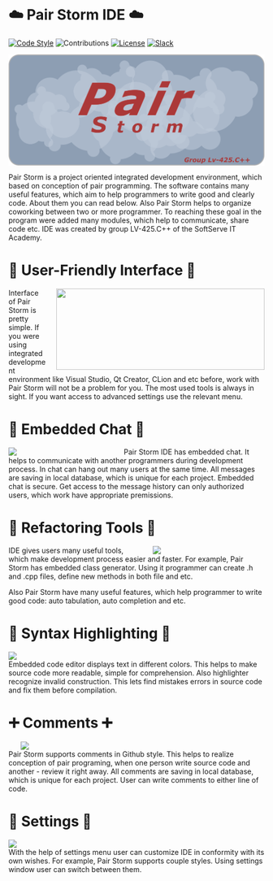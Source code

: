 

:cloud: Pair Storm IDE :cloud:
==============================

[![Code Style](https://img.shields.io/badge/Code%20Style-Qt%20Coding%20Style-green)](https://wiki.qt.io/Qt_Coding_Style) 
![Contributions](https://img.shields.io/badge/Contributions-Welcome-brightgreen)
[![License](https://img.shields.io/badge/License-MIT-lightgrey)](/LICENSE) 
[![Slack](https://img.shields.io/badge/Slack-Join-red)](http://cppteamsoftserve.slack.com/)


<img src="src/img/SPLASHSCREEN.png" alt="PairStorm" align="center">

Pair Storm is a project oriented integrated development environment, which based on conception of pair programming. The software contains many useful features, which aim to help programmers to write good and clearly code. About them you can read below. Also Pair Storm helps to organize coworking between two or more programmer. To reaching these goal in the program were added many modules, which help to communicate, share code etc. IDE was created by group LV-425.C++ of the SoftServe IT Academy. 

:two_men_holding_hands: User-Friendly Interface :two_men_holding_hands:
======================================================================
<img align="right" height=160 width=410 style="margin-left: 20px" src="https://user-images.githubusercontent.com/52821952/64379078-d01ec680-d036-11e9-8f44-14010ae4b005.png">
Interface of Pair Storm is pretty simple. If you were using integrated development environment like Visual Studio, Qt Creator, CLion and etc before, work with Pair Storm will not be a problem for you. The most used tools is always in sight. If you want access to advanced settings use the relevant menu.
 
:speech_balloon: Embedded Chat :speech_balloon:
===============================================
<img align="left" width=207 style="margin-right: 20px" src="https://user-images.githubusercontent.com/52821952/64411882-dcd30700-d096-11e9-9460-9deff5e4c14c.png">
Pair Storm IDE has embedded chat. It helps to communicate with another programmers during development process. In chat can hang out many users at the same time. All messages are saving in local database, which is unique for each project. Embedded chat is secure. Get access to the message history can only authorized users, which work have appropriate premissions.

:hammer: Refactoring Tools :hammer:
===================================
<img align="right" width=220 style="margin-left: 20px" src="https://user-images.githubusercontent.com/52821952/64385117-dc0e8680-d03e-11e9-993a-bc40d504a335.png">
IDE gives users many useful tools, which make development process easier and faster. For example, Pair Storm has embedded class generator. Using it programmer can create .h and .cpp files, define new methods in both file and etc. 

Also Pair Storm have many useful features, which help programmer to write good code: auto tabulation, auto completion and etc.

:high_brightness: Syntax Highlighting :high_brightness:
=======================================================
<img align="left" width=500 style="margin-right: 20px" src="https://user-images.githubusercontent.com/52821952/64383380-70c4b480-d03e-11e9-8eed-fe0789acc060.png">
Embedded code editor displays text in different colors. This helps to make source code more readable, simple for comprehension. Also highlighter recognize invalid construction. This lets find mistakes errors in source code and fix them before compilation.


:heavy_plus_sign: Comments :heavy_plus_sign:
============================================
<img align="right" width=480 style="margin-left: 20px" src="https://user-images.githubusercontent.com/52821952/64407659-8e6d3a80-d08d-11e9-94df-462c6e6eda4c.png">
Pair Storm supports comments in Github style. This helps to realize conception of pair programing, when one person write source code and another - review it right away. All comments are saving in local database, which is unique for each project. User can write comments to either line of code.

:wrench: Settings :wrench:
==========================
<img align="left" width=500 style="margin-right: 20px" src="https://user-images.githubusercontent.com/52821952/64408625-e3aa4b80-d08f-11e9-89f2-3d5e8d0a0bd4.png">
With the help of settings menu user can customize IDE in conformity with its own wishes. For example, Pair Storm supports couple styles. Using settings window user can switch between them.

